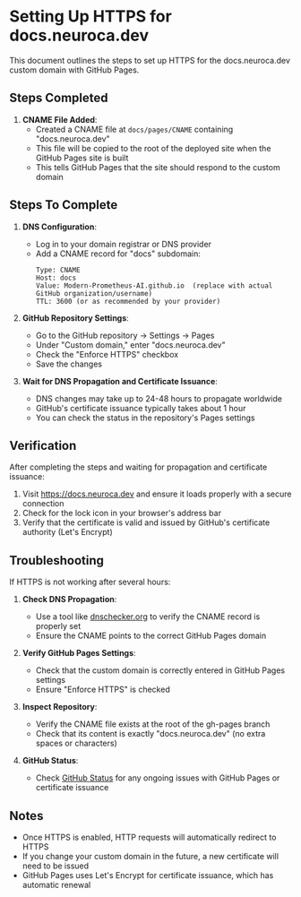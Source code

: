 # Setting Up HTTPS for docs.neuroca.dev

This document outlines the steps to set up HTTPS for the docs.neuroca.dev custom domain with GitHub Pages.

## Steps Completed

1. **CNAME File Added**:
   - Created a CNAME file at `docs/pages/CNAME` containing "docs.neuroca.dev"
   - This file will be copied to the root of the deployed site when the GitHub Pages site is built
   - This tells GitHub Pages that the site should respond to the custom domain

## Steps To Complete

1. **DNS Configuration**:
   - Log in to your domain registrar or DNS provider
   - Add a CNAME record for "docs" subdomain:
     ```
     Type: CNAME
     Host: docs
     Value: Modern-Prometheus-AI.github.io  (replace with actual GitHub organization/username)
     TTL: 3600 (or as recommended by your provider)
     ```

2. **GitHub Repository Settings**:
   - Go to the GitHub repository → Settings → Pages
   - Under "Custom domain," enter "docs.neuroca.dev"
   - Check the "Enforce HTTPS" checkbox
   - Save the changes

3. **Wait for DNS Propagation and Certificate Issuance**:
   - DNS changes may take up to 24-48 hours to propagate worldwide
   - GitHub's certificate issuance typically takes about 1 hour
   - You can check the status in the repository's Pages settings

## Verification

After completing the steps and waiting for propagation and certificate issuance:

1. Visit https://docs.neuroca.dev and ensure it loads properly with a secure connection
2. Check for the lock icon in your browser's address bar
3. Verify that the certificate is valid and issued by GitHub's certificate authority (Let's Encrypt)

## Troubleshooting

If HTTPS is not working after several hours:

1. **Check DNS Propagation**:
   - Use a tool like [dnschecker.org](https://dnschecker.org/) to verify the CNAME record is properly set
   - Ensure the CNAME points to the correct GitHub Pages domain

2. **Verify GitHub Pages Settings**:
   - Check that the custom domain is correctly entered in GitHub Pages settings
   - Ensure "Enforce HTTPS" is checked

3. **Inspect Repository**:
   - Verify the CNAME file exists at the root of the gh-pages branch
   - Check that its content is exactly "docs.neuroca.dev" (no extra spaces or characters)

4. **GitHub Status**:
   - Check [GitHub Status](https://www.githubstatus.com/) for any ongoing issues with GitHub Pages or certificate issuance

## Notes

- Once HTTPS is enabled, HTTP requests will automatically redirect to HTTPS
- If you change your custom domain in the future, a new certificate will need to be issued
- GitHub Pages uses Let's Encrypt for certificate issuance, which has automatic renewal
